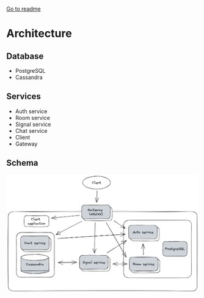 [Go to readme](../README.md)

# Architecture

## Database
- PostgreSQL
- Cassandra

## Services
- Auth service
- Room service
- Signal service
- Chat service
- Client
- Gateway

## Schema

![Schema](assets/alpha-1.0.2/architecture.png)